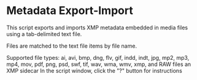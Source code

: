 # Metadata Export-Import
This script exports and imports XMP metadata embedded in media files using a tab-delimited text file.

Files are matched to the text file items by file name.

Supported file types: ai, avi, bmp, dng, flv, gif, indd, indt, jpg, mp2, mp3, mp4, mov, pdf, png, psd, swf, tif, wav, wma, wmv, xmp, and RAW files an XMP sidecar
In the script window, click the "?" button for instructions
